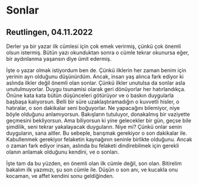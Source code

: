 # Sonlar

## Reutlingen, 04.11.2022

Derler ya bir yazar ilk cümlesi için çok emek verirmiş, çünkü çok önemli olsun istermiş. Bütün yazı okunduktan sonra o cümle tekrar okunursa eğer, bir aydınlanma yaşansın diye ümit edermiş.

İşte o yazar olmak istiyordum ben de. Çünkü ilklerin her zaman benim için yerinin ayrı olduğunu düşünürdüm. Ancak, insan yaş alınca fark ediyor ki aslında ilkler değil önemli olan sonlar. Çünkü ilkler unutulsa da sonlar asla unutulmuyorlar. Duygu tsunamisi olarak geri dönüyorlar her hatırlandıkça. Önüne kata kata bütün düşünceleri götürüyor ve o baskın duygularla başbaşa kalıyorsun. Belli bir süre uzaklaştıramadığın o kuvvetli hisler, o hatıralar, o son dakikalar seni boğuyorlar. Ne yapacağını bilemiyor, niye böyle olduğunu anlamıyorsun. Bakışların tutuluyor, donakalmış bir vaziyette geçmesini bekliyorsun. Ama biliyorsun ki yine gelecekler bir gün, geçse bile şimdilik, seni tekrar yakalayacak duyguların. Niye mi? Çünkü onlar senin duyguların, sana aitler. Bu sebeple, barışmak gerekiyor o son dakikalar ile. Kabullenmek gerekiyor felaketin kaynağının seninle birlikte olduğunu. Ancak o zaman fark ediyor insan, aslında bu felaketi dindirebilmek için gerekli olanın anlamak olduğunu kendini, ve o sonları. 

İşte tam da bu yüzden, en önemli olan ilk cümle değil, son olan. Bitirelim bakalım ilk yazımızı, şu son cümle ile. Düşün o son anı, ve kucakla onu kocaman, ve affet kendini sonu geldiğinden.
